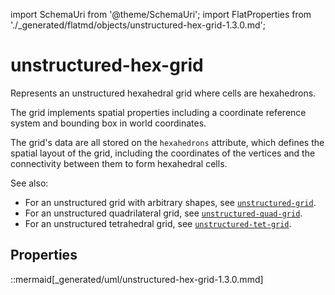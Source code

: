 import SchemaUri from '@theme/SchemaUri';
import FlatProperties from './_generated/flatmd/objects/unstructured-hex-grid-1.3.0.md';

# unstructured-hex-grid

<SchemaUri uri="schema/objects/unstructured-hex-grid/1.3.0/unstructured-hex-grid.schema.json" />

Represents an unstructured hexahedral grid where cells are hexahedrons.

The grid implements spatial properties including a coordinate reference system and bounding box in world coordinates.

The grid's data are all stored on the `hexahedrons` attribute, which defines the spatial layout of the grid, including the coordinates of the vertices and the connectivity between them to form hexahedral cells.

See also:

- For an unstructured grid with arbitrary shapes, see [`unstructured-grid`](unstructured-grid.md).
- For an unstructured quadrilateral grid, see [`unstructured-quad-grid`](unstructured-quad-grid.md).
- For an unstructured tetrahedral grid, see [`unstructured-tet-grid`](unstructured-tet-grid.md).

## Properties

<FlatProperties />

::mermaid[_generated/uml/unstructured-hex-grid-1.3.0.mmd]
